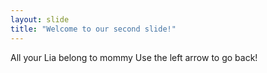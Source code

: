 ```yaml
---
layout: slide
title: "Welcome to our second slide!"
---
```

All your Lia belong to mommy
Use the left arrow to go back!
